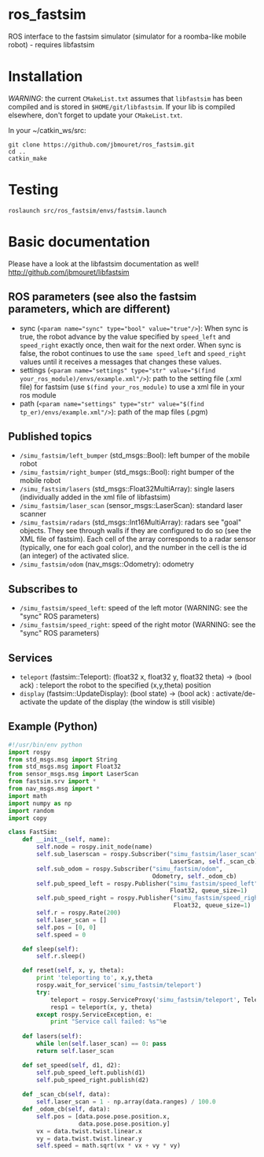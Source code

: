 ros_fastsim
===========

ROS interface to the fastsim simulator (simulator for a roomba-like mobile robot) - requires libfastsim

Installation
============
*WARNING*: the current `CMakeList.txt` assumes that `libfastsim` has been compiled and is stored in `$HOME/git/libfastsim`. If your lib is compiled elsewhere, don't forget to update your `CMakeList.txt`.


In your ~/catkin_ws/src:

```
git clone https://github.com/jbmouret/ros_fastsim.git
cd ..
catkin_make
```

Testing
=======
```
roslaunch src/ros_fastsim/envs/fastsim.launch
```

Basic documentation
===================
Please have a look at the libfastsim documentation as well!
http://github.com/jbmouret/libfastsim

ROS parameters (see also the fastsim parameters, which are different)
---------------------------------------------------------------------
-  sync (`<param name="sync" type="bool" value="true"/>`): When sync is true, the robot advance by the value specified by `speed_left` and `speed_right` exactly once, then wait for the next order. When sync is false, the robot continues to use the `same speed_left` and `speed_right` values until it receives a  messages that changes these values.
- settings (`<param name="settings" type="str" value="$(find your_ros_module)/envs/example.xml"/>`): path to the setting file (.xml file) for fastsim (use `$(find your_ros_module)` to use a xml file in your ros module
- path (`<param name="settings" type="str" value="$(find tp_er)/envs/example.xml"/>`): path of the map files (.pgm)


Published topics
-----------------
- `/simu_fastsim/left_bumper` (std_msgs::Bool): left bumper of the mobile robot
- `/simu_fastsim/right_bumper` (std_msgs::Bool): right bumper of the mobile robot
- `/simu_fastsim/lasers` (std_msgs::Float32MultiArray): single lasers (individually added in the xml file of libfastsim)
- `/simu_fastsim/laser_scan` (sensor_msgs::LaserScan): standard laser scanner
- `/simu_fastsim/radars` (std_msgs::Int16MultiArray): radars see "goal" objects. They see through walls if they are configured to do so (see the XML file of fastsim). Each cell of the array corresponds to a radar sensor (typically, one for each goal color), and the number in the cell is the id (an integer) of the activated slice.
- `/simu_fastsim/odom` (nav_msgs::Odometry): odometry

Subscribes to
-------------
- `/simu_fastsim/speed_left`: speed of the left motor (WARNING: see the "sync" ROS parameters)
- `/simu_fastsim/speed_right`: speed of the right motor (WARNING: see the "sync" ROS parameters)

Services
--------
- `teleport` (fastsim::Teleport): (float32 x, float32 y, float32 theta) -> (bool ack) : teleport the robot to the specified (x,y,theta) position
- `display` (fastsim::UpdateDisplay): (bool state) -> (bool ack) : activate/de-activate the update of the display (the window is still visible)

Example (Python)
----------------
```python
#!/usr/bin/env python
import rospy
from std_msgs.msg import String
from std_msgs.msg import Float32
from sensor_msgs.msg import LaserScan
from fastsim.srv import *
from nav_msgs.msg import *
import math
import numpy as np
import random
import copy

class FastSim:
    def __init__(self, name):
        self.node = rospy.init_node(name)
        self.sub_laserscan = rospy.Subscriber("simu_fastsim/laser_scan", 
                                              LaserScan, self._scan_cb)
        self.sub_odom = rospy.Subscriber("simu_fastsim/odom",
                                         Odometry, self._odom_cb)
        self.pub_speed_left = rospy.Publisher("simu_fastsim/speed_left", 
                                              Float32, queue_size=1)
        self.pub_speed_right = rospy.Publisher("simu_fastsim/speed_right",
                                               Float32, queue_size=1)
        self.r = rospy.Rate(200)
        self.laser_scan = []
        self.pos = [0, 0]
        self.speed = 0

    def sleep(self):
        self.r.sleep()

    def reset(self, x, y, theta):
        print 'teleporting to', x,y,theta
        rospy.wait_for_service('simu_fastsim/teleport')
        try:
            teleport = rospy.ServiceProxy('simu_fastsim/teleport', Teleport)
            resp1 = teleport(x, y, theta)
        except rospy.ServiceException, e:
            print "Service call failed: %s"%e
    
    def lasers(self):
        while len(self.laser_scan) == 0: pass
        return self.laser_scan

    def set_speed(self, d1, d2):
        self.pub_speed_left.publish(d1)
        self.pub_speed_right.publish(d2)
    
    def _scan_cb(self, data):
        self.laser_scan = 1 - np.array(data.ranges) / 100.0
    def _odom_cb(self, data):
        self.pos = [data.pose.pose.position.x,
                    data.pose.pose.position.y]
        vx = data.twist.twist.linear.x
        vy = data.twist.twist.linear.y
        self.speed = math.sqrt(vx * vx + vy * vy)
```


